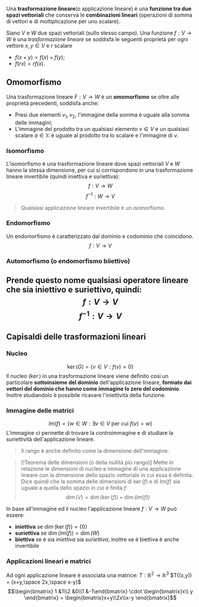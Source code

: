 Una **trasformazione lineare**(o applicazione lineare) è una **funzione tra due spazi vettoriali** che conserva le **combinazioni lineari** (operazioni di somma di vettori e di moltiplicazione per uno scalare).

Siano $V$ e $W$ due spazi vettoriali (sullo stesso campo).
Una funzione $f:V\to W$ è una _trasformazione lineare_ se soddisfa le seguenti proprietà per ogni vettore $x,y \in V$ e $r$ scalare
- $f(x+y) = f(x)+f(y)$;
- $f(rx)=rf(x)$.

## Omomorfismo
Una trasformazione lineare $F:V\to W$ è un **omomorfismo** se oltre alle proprietà precedenti,
soddisfa anche:
- Presi due elementi $v_1, v_2$, l'immagine della somma è uguale alla somma delle immagini;
- L'immagine del prodotto tra un qualsiasi elemento $v \in V$ e un qualsiasi scalare $a \in \mathbb{K}$ è uguale al prodotto tra lo scalare e l'immagine di $v$.

### Isomorfismo
L'isomorfismo è una trasformazione lineare dove spazi vettoriali $V$ e $W$ hanno la stessa dimensione, per cui si corrispondono in una trasformazione lineare invertibile (quindi iniettiva e suriettiva):
$$f:V\to W$$
$$f^{-1}: W\to V$$
>Qualsiasi applicazione lineare invertibile è un isomorfismo.

### Endomorfismo
Un endomorfismo è caratterizzato dal dominio e codominio che coincidono.
$$f:V\to V$$
### Automorfismo (o endomorfismo biiettivo)
Prende questo nome qualsiasi operatore lineare che sia iniettivo e suriettivo, quindi:
$$f:V\to V$$
$$f^{-1}:V\to V$$
---
## Capisaldi delle trasformazioni lineari

### Nucleo
$$\ker(G)=\{v\in V: f(v)=0\}$$
Il nucleo ($\ker$) in una trasformazione lineare viene definito così un particolare **sottoinsieme del dominio** dell'applicazione lineare, **formato dai vettori del dominio che hanno come immagine lo zero del codominio**.
Inoltre studiandolo è possibile ricavare l'iniettività della funzione.

### Immagine delle matrici
$$Im(f)=\{w\in W: \exists v\in V \text{ per cui }f(v)=w\}$$
L'immagine ci permette di trovare la controimmagine e di studiare la suriettività dell'applicazione lineare.

>Il rango è anche definito come la dimensione dell'immagine.

>[!Teorema delle dimensioni (o della nullità più rango)]
>Mette in relazione le dimensioni di nucleo e immagine di una applicazione lineare con la dimensione dello spazio vettoriale in cui essa è definita.
>Dice quindi che la somma delle dimensioni di $\ker(f)$ e di $Im(f)$ sia uguale a quella dello spazio in cui è finita $f$:
>$$\dim(V)=\dim(\ker(f)) + \dim(Im(f))$$

In base all'immagine ed il nucleo l'applicazione lineare $f: V\to W$ può essere:
- **iniettiva** se $\dim(\ker(f)) = \{0\}$
- **suriettiva** se $\dim(Im(f)) = \dim(W)$
- **biettiva** se è sia _iniettiva_ sia _suriettiva_, inoltre se è biettiva è anche invertibile

### Applicazioni lineari e matrici
Ad ogni applicazione lineare è associata una matrice:
$T: \mathbb{R}^2\to \mathbb{R}^3$ 
$T((x,y)) = (x+y,\space 2x,\space x-y)$
$$\begin{bmatrix} 1 &1\\2 &0\\1 &-1\end{bmatrix} \cdot \begin{bmatrix}x\\ y \end{bmatrix} = \begin{bmatrix}x+y\\2x\\x-y \end{bmatrix}$$
